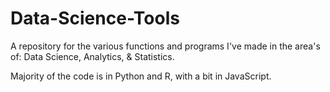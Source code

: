 # Data-Science-Tools
A repository for the various functions and programs I've made in the area's of:  Data Science, Analytics, &amp; Statistics.

Majority of the code is in Python and R, with a bit in JavaScript.  
